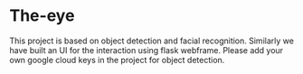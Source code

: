 # The-eye
This project is based on object detection and facial recognition. Similarly we have built an UI for the interaction using flask webframe. Please add your own google cloud keys in the project for object detection.
